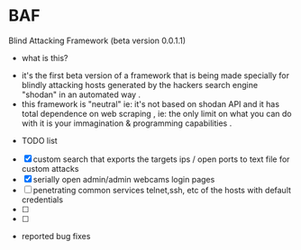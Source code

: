 # BAF
Blind Attacking Framework (beta version 0.0.1.1)

- what is this? 
* it's the first beta version of a framework that is being made specially for blindly attacking hosts generated by the hackers search engine "shodan" in an automated way .
* this framework is "neutral" ie: it's not based on shodan API and it has total dependence on web scraping , ie: the only limit on what  you can do with it is your immagination & programming capabilities .   

- TODO list 

- [x] custom search that exports the targets ips / open ports to text file for custom attacks  
- [x] serially open admin/admin webcams login pages
- [ ] penetrating common services telnet,ssh, etc of the hosts with default credentials
- [ ] 
- [ ]


- reported bug fixes 
